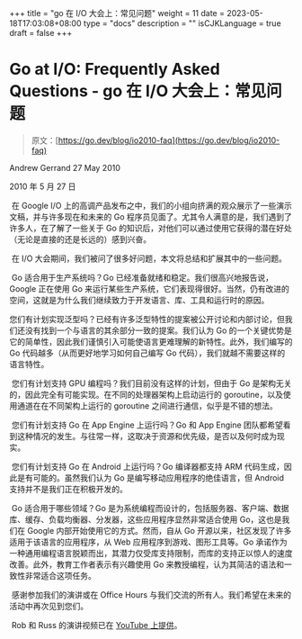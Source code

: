 +++
title = "go 在 I/O 大会上：常见问题"
weight = 11
date = 2023-05-18T17:03:08+08:00
type = "docs"
description = ""
isCJKLanguage = true
draft = false
+++

# Go at I/O: Frequently Asked Questions - go 在 I/O 大会上：常见问题

> 原文：[https://go.dev/blog/io2010-faq](https://go.dev/blog/io2010-faq)

Andrew Gerrand
27 May 2010

2010 年 5 月 27 日

​	在 Google I/O 上的高调产品发布之中，我们的小组向挤满的观众展示了一些演示文稿，并与许多现在和未来的 Go 程序员见面了。尤其令人满意的是，我们遇到了许多人，在了解了一些关于 Go 的知识后，对他们可以通过使用它获得的潜在好处（无论是直接的还是长远的）感到兴奋。

​	在 I/O 大会期间，我们被问了很多好问题，本文将总结和扩展其中的一些问题。

​	Go 适合用于生产系统吗？Go 已经准备就绪和稳定。我们很高兴地报告说，Google 正在使用 Go 来运行某些生产系统，它们表现得很好。当然，仍有改进的空间，这就是为什么我们继续致力于开发语言、库、工具和运行时的原因。

​	您们有计划实现泛型吗？已经有许多泛型特性的提案被公开讨论和内部讨论，但我们还没有找到一个与语言的其余部分一致的提案。我们认为 Go 的一个关键优势是它的简单性，因此我们谨慎引入可能使语言更难理解的新特性。此外，我们编写的 Go 代码越多（从而更好地学习如何自己编写 Go 代码），我们就越不需要这样的语言特性。

​	您们有计划支持 GPU 编程吗？我们目前没有这样的计划，但由于 Go 是架构无关的，因此完全有可能实现。在不同的处理器架构上启动运行的 goroutine，以及使用通道在在不同架构上运行的 goroutine 之间进行通信，似乎是不错的想法。

​	您们有计划支持 Go 在 App Engine 上运行吗？Go 和 App Engine 团队都希望看到这种情况的发生。与往常一样，这取决于资源和优先级，是否以及何时成为现实。

​	您们有计划支持 Go 在 Android 上运行吗？Go 编译器都支持 ARM 代码生成，因此是有可能的。虽然我们认为 Go 是编写移动应用程序的绝佳语言，但 Android 支持并不是我们正在积极开发的。

​	Go 适合用于哪些领域？Go 是为系统编程而设计的，包括服务器、客户端、数据库、缓存、负载均衡器、分发器，这些应用程序显然非常适合使用 Go，这也是我们在 Google 内部开始使用它的方式。然而，自从 Go 开源以来，社区发现了许多适用于该语言的应用程序，从 Web 应用程序到游戏、图形工具等。Go 承诺作为一种通用编程语言脱颖而出，其潜力仅受库支持限制，而库的支持正以惊人的速度改善。此外，教育工作者表示有兴趣使用 Go 来教授编程，认为其简洁的语法和一致性非常适合这项任务。

​	感谢参加我们的演讲或在 Office Hours 与我们交流的所有人。我们希望在未来的活动中再次见到您们。

​	Rob 和 Russ 的演讲视频已在 [YouTube 上提供](https://youtu.be/jgVhBThJdXc)。

